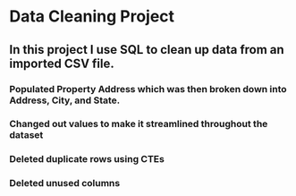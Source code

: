 # Data Cleaning Project 

## In this project I use SQL to clean up data from an imported CSV file. 
### Populated Property Address which was then broken down into Address, City, and State. 
### Changed out values to make it streamlined throughout the dataset 
### Deleted duplicate rows using CTEs 
### Deleted unused columns 
 
